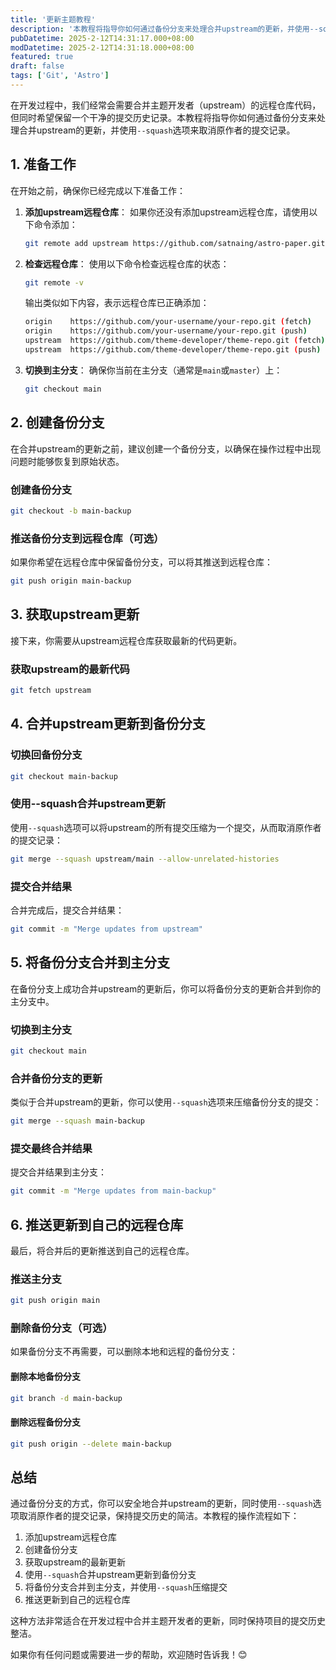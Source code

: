 ```yaml
---
title: '更新主题教程'
description: '本教程将指导你如何通过备份分支来处理合并upstream的更新，并使用--squash选项来保持干净的提交历史'
pubDatetime: 2025-2-12T14:31:17.000+08:00
modDatetime: 2025-2-12T14:31:18.000+08:00
featured: true
draft: false
tags: ['Git', 'Astro']
---
```


在开发过程中，我们经常会需要合并主题开发者（upstream）的远程仓库代码，但同时希望保留一个干净的提交历史记录。本教程将指导你如何通过备份分支来处理合并upstream的更新，并使用`--squash`选项来取消原作者的提交记录。

## 1. 准备工作

在开始之前，确保你已经完成以下准备工作：

1. **添加upstream远程仓库**：
   如果你还没有添加upstream远程仓库，请使用以下命令添加：

   ```bash
   git remote add upstream https://github.com/satnaing/astro-paper.git
   ```

2. **检查远程仓库**：
   使用以下命令检查远程仓库的状态：

   ```bash
   git remote -v
   ```

   输出类似如下内容，表示远程仓库已正确添加：

   ```bash
   origin    https://github.com/your-username/your-repo.git (fetch)
   origin    https://github.com/your-username/your-repo.git (push)
   upstream  https://github.com/theme-developer/theme-repo.git (fetch)
   upstream  https://github.com/theme-developer/theme-repo.git (push)
   ```

3. **切换到主分支**：
   确保你当前在主分支（通常是`main`或`master`）上：

   ```bash
   git checkout main
   ```

## 2. 创建备份分支

在合并upstream的更新之前，建议创建一个备份分支，以确保在操作过程中出现问题时能够恢复到原始状态。

### 创建备份分支

```bash
git checkout -b main-backup
```

### 推送备份分支到远程仓库（可选）

如果你希望在远程仓库中保留备份分支，可以将其推送到远程仓库：

```bash
git push origin main-backup
```

## 3. 获取upstream更新

接下来，你需要从upstream远程仓库获取最新的代码更新。

### 获取upstream的最新代码

```bash
git fetch upstream
```

## 4. 合并upstream更新到备份分支

### 切换回备份分支

```bash
git checkout main-backup
```

### 使用--squash合并upstream更新

使用`--squash`选项可以将upstream的所有提交压缩为一个提交，从而取消原作者的提交记录：

```bash
git merge --squash upstream/main --allow-unrelated-histories
```

### 提交合并结果

合并完成后，提交合并结果：

```bash
git commit -m "Merge updates from upstream"
```

## 5. 将备份分支合并到主分支

在备份分支上成功合并upstream的更新后，你可以将备份分支的更新合并到你的主分支中。

### 切换到主分支

```bash
git checkout main
```

### 合并备份分支的更新

类似于合并upstream的更新，你可以使用`--squash`选项来压缩备份分支的提交：

```bash
git merge --squash main-backup
```

### 提交最终合并结果

提交合并结果到主分支：

```bash
git commit -m "Merge updates from main-backup"
```

## 6. 推送更新到自己的远程仓库

最后，将合并后的更新推送到自己的远程仓库。

### 推送主分支

```bash
git push origin main
```

### 删除备份分支（可选）

如果备份分支不再需要，可以删除本地和远程的备份分支：

#### 删除本地备份分支

```bash
git branch -d main-backup
```

#### 删除远程备份分支

```bash
git push origin --delete main-backup
```

## 总结

通过备份分支的方式，你可以安全地合并upstream的更新，同时使用`--squash`选项取消原作者的提交记录，保持提交历史的简洁。本教程的操作流程如下：

1. 添加upstream远程仓库
2. 创建备份分支
3. 获取upstream的最新更新
4. 使用`--squash`合并upstream更新到备份分支
5. 将备份分支合并到主分支，并使用`--squash`压缩提交
6. 推送更新到自己的远程仓库

这种方法非常适合在开发过程中合并主题开发者的更新，同时保持项目的提交历史整洁。

如果你有任何问题或需要进一步的帮助，欢迎随时告诉我！😊
